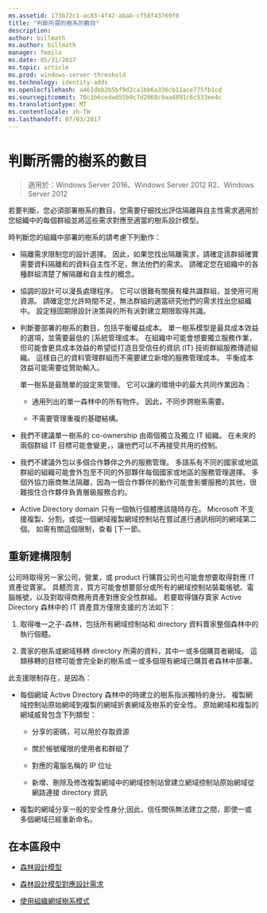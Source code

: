 ```yaml
---
ms.assetid: 173b72c1-ac83-4f42-abab-cf58f43769f0
title: "判斷所需的樹系的數目"
description: 
author: billmath
ms.author: billmath
manager: femila
ms.date: 05/31/2017
ms.topic: article
ms.prod: windows-server-threshold
ms.technology: identity-adds
ms.openlocfilehash: a461dbb2b5bf9d2ca1bb6a336cb11ace775fb1cd
ms.sourcegitcommit: 70c1b6cedad55b9c7d2068c9aa4891c6c533ee4c
ms.translationtype: MT
ms.contentlocale: zh-TW
ms.lasthandoff: 07/03/2017
---
```

# <a name="determining-the-number-of-forests-required"></a>判斷所需的樹系的數目

>適用於：Windows Server 2016、Windows Server 2012 R2、Windows Server 2012

若要判斷，您必須部署樹系的數目，您需要仔細找出評估隔離與自主性需求適用於您組織中的每個群組並將這些需求對應至適當的樹系設計模型。  
  
時判斷您的組織中部署的樹系的請考慮下列動作：  
  
-   隔離需求限制您的設計選擇。 因此，如果您找出隔離需求，請確定該群組確實需要資料隔離和的資料自主性不足，無法他們的需求。 請確定您在組織中的各種群組清楚了解隔離和自主性的概念。  
  
-   協調的設計可以漫長處理程序。 它可以很難有關擁有權共識群組，並使用可用資源。 請確定您允許時間不足，無法群組的適當研究他們的需求找出您組織中。 設定穩固期限設計決策與的所有派對建立期限取得共識。  
  
-   判斷要部署的樹系的數目，包括平衡權益成本。 單一樹系模型是最具成本效益的選項，並需要最低的 [系統管理成本。 在組織中可能會想要獨立服務作業，但可能會更具成本效益的希望從打造且受信任的資訊 (IT) 技術群組服務傳遞組織。 這樣自己的資料管理群組而不需要建立新增的服務管理成本。 平衡成本效益可能需要從贊助輸入。  
  
    單一樹系是最簡單的設定來管理。 它可以讓的環境中的最大共同作業因為：  
  
    -   通用列出的單一森林中的所有物件。 因此，不同步跨樹系需要。  
  
    -   不需要管理重複的基礎結構。  
  
-   我們不建議單一樹系的 co-ownership 由兩個獨立及獨立 IT 組織。 在未來的兩個群組 IT 目標可能會變更，，讓他們可以不再接受共用的控制。  
  
-   我們不建議外包以多個合作夥伴之外的服務管理。 多語系有不同的國家或地區群組的組織可能會外包至不同的外部夥伴每個國家或地區的服務管理選擇。 多個外協力廠商無法隔離，因為一個合作夥伴的動作可能會影響服務的其他，很難按住合作夥伴負責層級服務合約。  
  
-   Active Directory domain 只有一個執行個體應該隨時存在。 Microsoft 不支援複製、分割，或從一個網域複製網域控制站在嘗試進行通訊相同的網域第二個。 如需有關這個限制，查看 [下一節。  
  
## <a name="restructuring-limitations"></a>重新建構限制  
公司時取得另一家公司，營業，或 product 行購買公司也可能會想要取得對應 IT 資產從賣家。 具體而言，買方可能會想要部分或所有的網域控制站裝載帳號、電腦帳號，以及對取得商務用資產對應安全性群組。 若要取得儲存賣家 Active Directory 森林中的 IT 資產買方僅限支援的方法如下：  
  
1.  取得唯一之子-森林，包括所有網域控制站和 directory 資料賣家整個森林中的執行個體。  
  
2.  賣家的樹系或網域移轉 directory 所需的資料，其中一或多個購買者網域。 這類移轉的目標可能會完全新的樹系或一或多個現有網域已購買者森林中部署。  
  
此支援限制存在，是因為：  
  
-   每個網域 Active Directory 森林中的時建立的樹系指派獨特的身分。 複製網域控制站原始網域到複製的網域折衷網域及樹系的安全性。 原始網域和複製的網域威脅包含下列類型：  
  
    -   分享的密碼，可以用於存取資源  
  
    -   關於帳號權限的使用者和群組了  
  
    -   對應的電腦名稱的 IP 位址  
  
    -   新增、刪除及修改複製網域中的網域控制站曾建立網域控制站原始網域從網路連接 directory 資訊  
  
-   複製的網域分享一般的安全性身分;因此，信任關係無法建立之間，即使一或多個網域已經重新命名。  
  
## <a name="in-this-section"></a>在本區段中  
  
-   [森林設計模型](https://technet.microsoft.com/library/cc770439.aspx)  
  
-   [森林設計模型對應設計需求](Forest-Design-Models.md)  
  
-   [使用組織網域樹系模式](../../ad-ds/plan/Using-the-Organizational-Domain-Forest-Model.md)  
  


